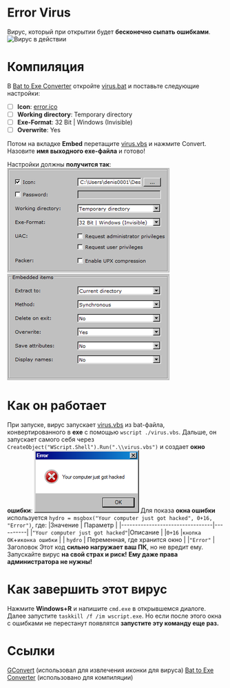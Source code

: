 # Error Virus
Вирус, который при открытии будет **бесконечно сыпать ошибками**.
![Вирус в действии](https://github.com/denis0001-dev/error-virus/blob/main/img/inaction.gif?raw=true)
# Компиляция
В [Bat to Exe Converter](https://bat-to-exe-converter-x64.en.softonic.com/) откройте [virus.bat](https://raw.githubusercontent.com/denis0001-dev/error-virus/main/virus.bat) и поставьте следующие настройки:

 - [ ] **Icon**: [error.ico](https://raw.githubusercontent.com/denis0001-dev/error-virus/main/error.ico)
 - [ ] **Working directory**: Temporary directory
 - [ ] **Exe-Format**: 32 Bit | Windows (Invisible)
 - [ ] **Overwrite**: Yes

Потом на вкладке **Embed** перетащите [virus.vbs](https://raw.githubusercontent.com/denis0001-dev/error-virus/main/virus.vbs) и нажмите Convert. Назовите **имя выходного exe-файла** и готово!

Настройки должны **получится так**:
![Главные настройки](https://github.com/denis0001-dev/error-virus/blob/main/img/mainsettings.png?raw=true)
![Настройки встаивания](https://github.com/denis0001-dev/error-virus/blob/main/img/embedsettings.png?raw=true)
# Как он работает
При запуске, вирус запускает [virus.vbs](https://raw.githubusercontent.com/denis0001-dev/error-virus/main/virus.vbs) из bat-файла, конвертированного в **exe** с помощью `wscript ./virus.vbs`.
Дальше, он запускает самого себя через `CreateObject("WScript.Shell").Run(".\\virus.vbs")` и создает **окно ошибки**:
![Окно ошибки](https://github.com/denis0001-dev/error-virus/blob/main/img/error_window.png?raw=true)
Для показа **окна ошибки** используется `hydro = msgbox("Your computer just got hacked", 0+16, "Error")`, где:
|Значение                         | Параметр | 
|---------------------------------|----------| 
|`"Your computer just got hacked"`|Описание  |
|`0+16`                           |`кнопка ОК`+`иконка ошибки` |
| `hydro`                         | Переменная, где хранится окно |
|`"Error"`                        | Заголовок
Этот код **сильно нагружает ваш ПК**, но не вредит ему. Запускайте вирус **на свой страх и риск!**
**Ему даже права администратора не нужны!**
# Как завершить этот вирус
Нажмите **Windows+R** и напишите `cmd.exe` в открывшемся диалоге. Далее запустите `taskkill /f /im wscript.exe`. Но если после этого окна с ошибками не перестанут появлятся **запустите эту команду еще раз.**
# Ссылки
[GConvert](https://www.gdgsoft.com/gconvert/download) (использовал для извлечения иконки для вируса)
[Bat to Exe Converter](https://bat-to-exe-converter-x64.en.softonic.com/) (использовано для компиляции)
